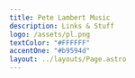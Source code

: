 ```yaml
---
title: Pete Lambert Music
description: Links & Stuff
logo: /assets/pl.png
textColor: "#FFFFFF"
accentOne: "#b9594d"
layout: ../layouts/Page.astro
---
```


